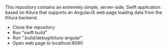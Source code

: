 This repository contains an extremely simple, server-side, Swift application based on Kitura that supports an AngularJS web page loading data from the Kitura backend.

* Clone the repository
* Run "swift build"
* Run ".build/debug/kitura-angular"
* Open web page to localhost:8090


